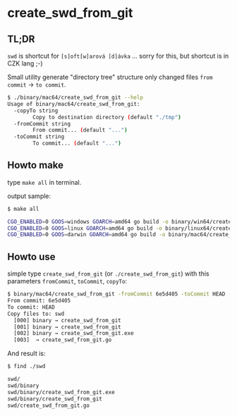 # create_swd_from_git

## TL;DR

`swd` is shortcut for `[s]oft[w]arová [d]ávka` ... sorry for this, but shortcut is in CZK lang ;-)

Small utility generate "directory tree" structure only changed files `from commit` → `to commit`.

```bash
$ ./binary/mac64/create_swd_from_git --help
Usage of binary/mac64/create_swd_from_git:
  -copyTo string
    	Copy to destination directory (default "./tmp")
  -fromCommit string
    	From commit... (default "...")
  -toCommit string
    	To commit... (default "...")
```

## Howto make

type `make all` in terminal.

output sample:

```bash
$ make all

CGO_ENABLED=0 GOOS=windows GOARCH=amd64 go build -o binary/win64/create_swd_from_git.exe -v
CGO_ENABLED=0 GOOS=linux GOARCH=amd64 go build -o binary/linux64/create_swd_from_git -v
CGO_ENABLED=0 GOOS=darwin GOARCH=amd64 go build -o binary/mac64/create_swd_from_git -v
```
## Howto use

simple type `create_swd_from_git` (or `./create_swd_from_git`) with this parameters `fromCommit`, `toCommit`, `copyTo`:

```bash
$ binary/mac64/create_swd_from_git -fromCommit 6e5d405 -toCommit HEAD -copyTo swd
From commit: 6e5d405
To commit: HEAD
Copy files to: swd
  [000] binary → create_swd_from_git
  [001] binary → create_swd_from_git
  [002] binary → create_swd_from_git.exe
  [003]  → create_swd_from_git.go
```
And result is:

```bash
$ find ./swd

swd/
swd/binary
swd/binary/create_swd_from_git.exe
swd/binary/create_swd_from_git
swd/create_swd_from_git.go
```
